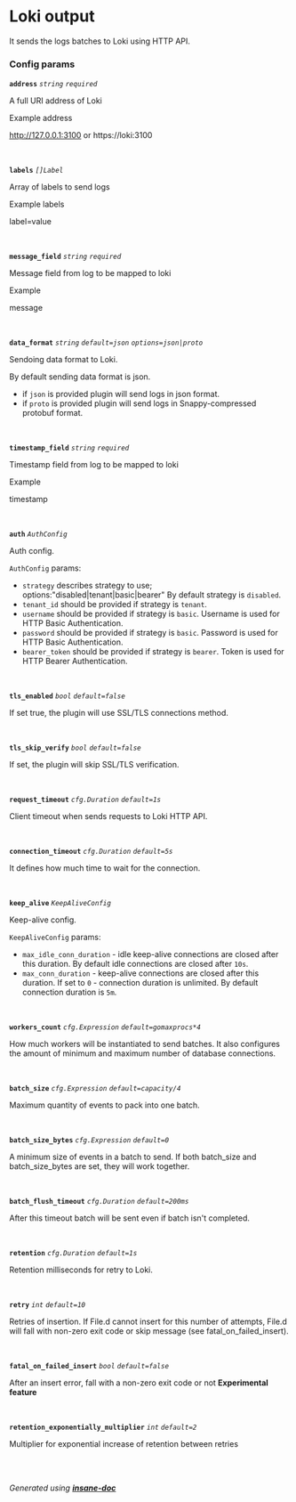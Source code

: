 # Loki output
It sends the logs batches to Loki using HTTP API.

### Config params
**`address`** *`string`* *`required`* 

A full URI address of Loki

Example address

http://127.0.0.1:3100 or https://loki:3100

<br>

**`labels`** *`[]Label`* 

Array of labels to send logs

Example labels

label=value

<br>

**`message_field`** *`string`* *`required`* 

Message field from log to be mapped to loki

Example

message

<br>

**`data_format`** *`string`* *`default=json`* *`options=json|proto`* 

Sendoing data format to Loki.

By default sending data format is json.
* if `json` is provided plugin will send logs in json format.
* if `proto` is provided plugin will send logs in Snappy-compressed protobuf format.

<br>

**`timestamp_field`** *`string`* *`required`* 

Timestamp field from log to be mapped to loki

Example

timestamp

<br>

**`auth`** *`AuthConfig`* 

Auth config.

`AuthConfig` params:
* `strategy` describes strategy to use; options:"disabled|tenant|basic|bearer"
By default strategy is `disabled`.
* `tenant_id` should be provided if strategy is `tenant`.
* `username` should be provided if strategy is `basic`.
Username is used for HTTP Basic Authentication.
* `password` should be provided if strategy is `basic`.
Password is used for HTTP Basic Authentication.
* `bearer_token` should be provided if strategy is `bearer`.
Token is used for HTTP Bearer Authentication.

<br>

**`tls_enabled`** *`bool`* *`default=false`* 

If set true, the plugin will use SSL/TLS connections method.

<br>

**`tls_skip_verify`** *`bool`* *`default=false`* 

If set, the plugin will skip SSL/TLS verification.

<br>

**`request_timeout`** *`cfg.Duration`* *`default=1s`* 

Client timeout when sends requests to Loki HTTP API.

<br>

**`connection_timeout`** *`cfg.Duration`* *`default=5s`* 

It defines how much time to wait for the connection.

<br>

**`keep_alive`** *`KeepAliveConfig`* 

Keep-alive config.

`KeepAliveConfig` params:
* `max_idle_conn_duration` - idle keep-alive connections are closed after this duration.
By default idle connections are closed after `10s`.
* `max_conn_duration` - keep-alive connections are closed after this duration.
If set to `0` - connection duration is unlimited.
By default connection duration is `5m`.

<br>

**`workers_count`** *`cfg.Expression`* *`default=gomaxprocs*4`* 

How much workers will be instantiated to send batches.
It also configures the amount of minimum and maximum number of database connections.

<br>

**`batch_size`** *`cfg.Expression`* *`default=capacity/4`* 

Maximum quantity of events to pack into one batch.

<br>

**`batch_size_bytes`** *`cfg.Expression`* *`default=0`* 

A minimum size of events in a batch to send.
If both batch_size and batch_size_bytes are set, they will work together.

<br>

**`batch_flush_timeout`** *`cfg.Duration`* *`default=200ms`* 

After this timeout batch will be sent even if batch isn't completed.

<br>

**`retention`** *`cfg.Duration`* *`default=1s`* 

Retention milliseconds for retry to Loki.

<br>

**`retry`** *`int`* *`default=10`* 

Retries of insertion. If File.d cannot insert for this number of attempts,
File.d will fall with non-zero exit code or skip message (see fatal_on_failed_insert).

<br>

**`fatal_on_failed_insert`** *`bool`* *`default=false`* 

After an insert error, fall with a non-zero exit code or not
**Experimental feature**

<br>

**`retention_exponentially_multiplier`** *`int`* *`default=2`* 

Multiplier for exponential increase of retention between retries

<br>


<br>*Generated using [__insane-doc__](https://github.com/vitkovskii/insane-doc)*